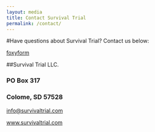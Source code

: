 ```yaml
---
layout: media
title: Contact Survival Trial
permalink: /contact/
---
```


#Have questions about Survival Trial?  Contact us below:



<!-- Do not change the code! -->
<a id="foxyform_embed_link_665344" href="http://www.foxyform.com/">foxyform</a>
<script type="text/javascript">
(function(d, t){
   var g = d.createElement(t),
       s = d.getElementsByTagName(t)[0];
   g.src = "http://www.foxyform.com/js.php?id=665344&sec_hash=fb14de1941e&width=350px";
   s.parentNode.insertBefore(g, s);
}(document, "script"));
</script>
<!-- Do not change the code! -->



##Survival Trial LLC.
<p><h3>PO Box 317</h3></p>
<p><h3>Colome, SD 57528</h3></p>
<p><a href="mailto:info@survivaltrial.com?Subject=STWeb%20Information" target="_top">info@survivaltrial.com</a></p>
<p><a href="http://survivaltrial.com.com/" title="Title">
www.survivaltrial.com</a></p>